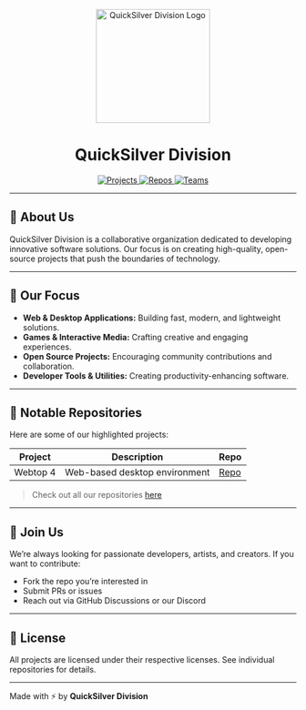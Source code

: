 <p align="center">
  <img src="https://github.com/Quicksilver-Division/Quicksilver-Division-Logo.png" alt="QuickSilver Division Logo" width="200"/>
</p>

<h1 align="center">QuickSilver Division</h1>

<p align="center">
  <a href="https://github.com/Quicksilver-Division/projects">
    <img src="https://img.shields.io/badge/Projects-Active-blue" alt="Projects"/>
  </a>
  <a href="https://github.com/Quicksilver-Division">
    <img src="https://img.shields.io/badge/Repos-Public-green" alt="Repos"/>
  </a>
  <a href="https://github.com/Quicksilver-Division/teams">
    <img src="https://img.shields.io/badge/Teams-Joined-yellow" alt="Teams"/>
  </a>
</p>

---

## 🌟 About Us
QuickSilver Division is a collaborative organization dedicated to developing innovative software solutions. Our focus is on creating high-quality, open-source projects that push the boundaries of technology.

---

## 🚀 Our Focus
- **Web & Desktop Applications:** Building fast, modern, and lightweight solutions.
- **Games & Interactive Media:** Crafting creative and engaging experiences.
- **Open Source Projects:** Encouraging community contributions and collaboration.
- **Developer Tools & Utilities:** Creating productivity-enhancing software.

---

## 📂 Notable Repositories
Here are some of our highlighted projects:

| Project | Description | Repo |
|---------|-------------|------|
| Webtop 4 | Web-based desktop environment | [Repo](https://github.com/Quicksilver-Division/Webtop-4) |

> Check out all our repositories [here](https://github.com/Quicksilver-Division?tab=repositories)

---

## 🤝 Join Us
We’re always looking for passionate developers, artists, and creators. If you want to contribute:

- Fork the repo you’re interested in
- Submit PRs or issues
- Reach out via GitHub Discussions or our Discord

---

## 📄 License
All projects are licensed under their respective licenses. See individual repositories for details.

---

Made with ⚡ by **QuickSilver Division**
